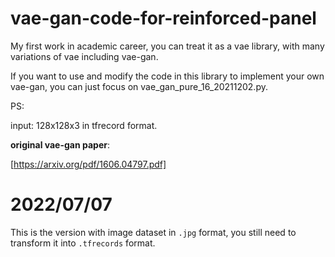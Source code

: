# vae-gan-code-for-reinforced-panel
My first work in academic career, you can treat it as a vae library, with many variations of vae including vae-gan.

If you want to use and modify the code in this library to implement your own vae-gan, 
you can just focus on vae_gan_pure_16_20211202.py.  

PS:

input: 128x128x3 in tfrecord format.

**original vae-gan paper**:

[https://arxiv.org/pdf/1606.04797.pdf]

# 2022/07/07
This is the version with image dataset in `.jpg` format, you still need to transform it into `.tfrecords` format.
